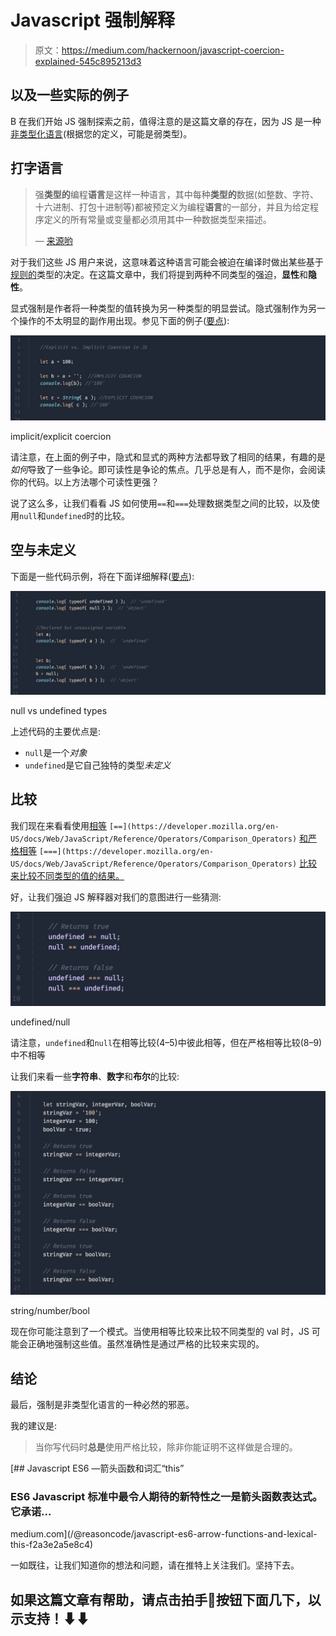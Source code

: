 # Javascript 强制解释

> 原文：<https://medium.com/hackernoon/javascript-coercion-explained-545c895213d3>

## 以及一些实际的例子

B 在我们开始 JS 强制探索之前，值得注意的是这篇文章的存在，因为 JS 是一种[非类型化语言](https://hassan4u.wordpress.com/2010/12/11/typed-vs-untyped-languages/)(根据您的定义，可能是弱类型)。

## 打字语言

> 强**类型的**编程**语言**是这样一种语言，其中每种**类型的**数据(如整数、字符、十六进制、打包十进制等)都被预定义为编程**语言**的一部分，并且为给定程序定义的所有常量或变量都必须用其中一种数据类型来描述。
> 
> — [来源哟](http://whatis.techtarget.com/definition/strongly-typed)

对于我们这些 JS 用户来说，这意味着这种语言可能会被迫在编译时做出某些基于[规则的](http://delapouite.com/ramblings/javascript-coercion-rules.html)类型的决定。在这篇文章中，我们将提到两种不同类型的强迫，**显性**和**隐性**。

显式强制是作者将一种类型的值转换为另一种类型的明显尝试。隐式强制作为另一个操作的不太明显的副作用出现。参见下面的例子([要点](https://gist.github.com/btg5679/f0f456357ec8571f599e7d6ccbec2308)):

![](img/2f1b9fbf10de5181da9d734048a3523e.png)

implicit/explicit coercion

请注意，在上面的例子中，隐式和显式的两种方法都导致了相同的结果，有趣的是*如何*导致了一些争论。即可读性是争论的焦点。几乎总是有人，而不是你，会阅读你的代码。以上方法哪个可读性更强？

说了这么多，让我们看看 JS 如何使用`==`和`===`处理数据类型之间的比较，以及使用`null`和`undefined`时的比较。

## 空与未定义

下面是一些代码示例，将在下面详细解释([要点](https://gist.github.com/btg5679/61eb19e762ab05cc2be26339c8cff8a2)):

![](img/6ce48ffe26927dd6f9ec31df08d0b8d4.png)

null vs undefined types

上述代码的主要优点是:

*   `null`是一个*对象*
*   `undefined`是它自己独特的类型*未定义*

## 比较

我们现在来看看使用[相等](https://developer.mozilla.org/en-US/docs/Web/JavaScript/Reference/Operators/Comparison_Operators) `[==](https://developer.mozilla.org/en-US/docs/Web/JavaScript/Reference/Operators/Comparison_Operators)` [和严格相等](https://developer.mozilla.org/en-US/docs/Web/JavaScript/Reference/Operators/Comparison_Operators) `[===](https://developer.mozilla.org/en-US/docs/Web/JavaScript/Reference/Operators/Comparison_Operators)` [比较来比较不同类型的值的结果。](https://developer.mozilla.org/en-US/docs/Web/JavaScript/Reference/Operators/Comparison_Operators)

好，让我们强迫 JS 解释器对我们的意图进行一些猜测:

![](img/91fb294374aa4a79f2282690f0c16b77.png)

undefined/null

请注意，`undefined`和`null`在相等比较(4–5)中彼此相等，但在严格相等比较(8–9)中不相等

让我们来看一些**字符串**、**数字**和**布尔**的比较:

![](img/fde7b677e165555ef2e8c100d28316cd.png)

string/number/bool

现在你可能注意到了一个模式。当使用相等比较来比较不同类型的 val 时，JS 可能会正确地强制这些值。虽然准确性是通过严格的比较来实现的。

## 结论

最后，强制是非类型化语言的一种必然的邪恶。

我的建议是:

> 当你写代码时**总是**使用严格比较，除非你能证明不这样做是合理的。

[](/@reasoncode/javascript-es6-arrow-functions-and-lexical-this-f2a3e2a5e8c4) [## Javascript ES6 —箭头函数和词汇“this”

### ES6 Javascript 标准中最令人期待的新特性之一是箭头函数表达式。它承诺…

medium.com](/@reasoncode/javascript-es6-arrow-functions-and-lexical-this-f2a3e2a5e8c4) 

一如既往，让我们知道你的想法和问题，请在推特上关注我们。坚持下去。

## 如果这篇文章有帮助，请点击拍手👏按钮下面几下，以示支持！⬇⬇